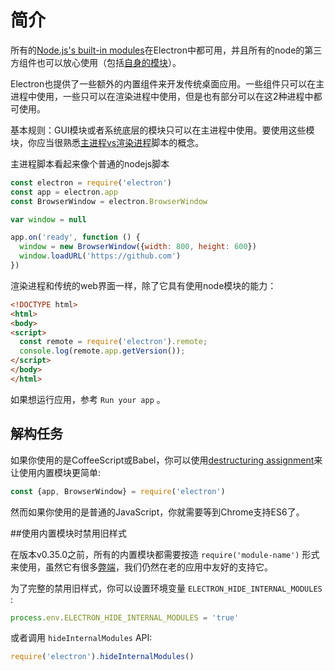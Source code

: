 # 简介

所有的[Node.js's built-in modules][1]在Electron中都可用，并且所有的node的第三方组件也可以放心使用（包括[自身的模块][2]）。

Electron也提供了一些额外的内置组件来开发传统桌面应用。一些组件只可以在主进程中使用，一些只可以在渲染进程中使用，但是也有部分可以在这2种进程中都可使用。

基本规则：GUI模块或者系统底层的模块只可以在主进程中使用。要使用这些模块，你应当很熟悉[主进程vs渲染进程][3]脚本的概念。

主进程脚本看起来像个普通的nodejs脚本

```javascript
const electron = require('electron')
const app = electron.app
const BrowserWindow = electron.BrowserWindow

var window = null

app.on('ready', function () {
  window = new BrowserWindow({width: 800, height: 600})
  window.loadURL('https://github.com')
})
```

渲染进程和传统的web界面一样，除了它具有使用node模块的能力：

```html
<!DOCTYPE html>
<html>
<body>
<script>
  const remote = require('electron').remote;
  console.log(remote.app.getVersion());
</script>
</body>
</html>
```

如果想运行应用，参考 `Run your app` 。

## 解构任务

如果你使用的是CoffeeScript或Babel，你可以使用[destructuring assignment][4]来让使用内置模块更简单:

```javascript
const {app, BrowserWindow} = require('electron')
```

然而如果你使用的是普通的JavaScript，你就需要等到Chrome支持ES6了。

##使用内置模块时禁用旧样式

在版本v0.35.0之前，所有的内置模块都需要按造 `require('module-name')` 形式来使用，虽然它有很多[弊端][5]，我们仍然在老的应用中友好的支持它。

为了完整的禁用旧样式，你可以设置环境变量 `ELECTRON_HIDE_INTERNAL_MODULES ` :

```javascript
process.env.ELECTRON_HIDE_INTERNAL_MODULES = 'true'
```

或者调用 `hideInternalModules` API:

```javascript
require('electron').hideInternalModules()
```


 [1]:http://nodejs.org/api/
 [2]:https://github.com/heyunjiang/electron/blob/master/docs/tutorial/using-native-node-modules.md
 [3]:https://github.com/heyunjiang/electron/blob/master/docs/tutorial/quick-start.md#the-main-process
 [4]:https://developer.mozilla.org/en-US/docs/Web/JavaScript/Reference/Operators/Destructuring_assignment
 [5]:https://github.com/electron/electron/issues/387